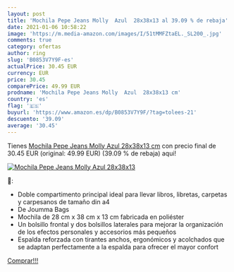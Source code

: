 ```yaml
---
layout: post
title: 'Mochila Pepe Jeans Molly  Azul  28x38x13 al 39.09 % de rebaja'
date: 2021-01-06 10:58:22
image: 'https://m.media-amazon.com/images/I/51tMMFZtaEL._SL200_.jpg'
comments: true
category: ofertas
author: ring
slug: 'B0853V7Y9F-es'
actualPrice: 30.45 EUR
currency: EUR
price: 30.45
comparePrice: 49.99 EUR
prodname: 'Mochila Pepe Jeans Molly  Azul  28x38x13 cm'
country: 'es'
flag: '🇪🇸'
buyurl: 'https://www.amazon.es/dp/B0853V7Y9F/?tag=tolees-21'
descuento: '39.09'
average: '30.45'
---
```


Tienes [Mochila Pepe Jeans Molly  Azul  28x38x13 cm](https://www.amazon.es/dp/B0853V7Y9F/?tag=tolees-21) con precio final de  30.45 EUR (original: 49.99 EUR) (39.09 %  de rebaja) aqui!

[![Mochila Pepe Jeans Molly  Azul  28x38x13](https://m.media-amazon.com/images/I/51tMMFZtaEL._SL200_.jpg)](https://www.amazon.es/dp/B0853V7Y9F/?tag=tolees-21)

🔎:

- Doble compartimento principal ideal para llevar libros, libretas, carpetas y carpesanos de tamaño din a4
- De Joumma Bags
- Mochila de 28 cm x 38 cm x 13 cm fabricada en poliéster
- Un bolsillo frontal y dos bolsillos laterales para mejorar la organización de los efectos personales y accesorios más pequeños
- Espalda reforzada con tirantes anchos, ergonómicos y acolchados que se adaptan perfectamente a la espalda para ofrecer el mayor confort

[Comprar!!!](https://www.amazon.es/dp/B0853V7Y9F/?tag=tolees-21)
